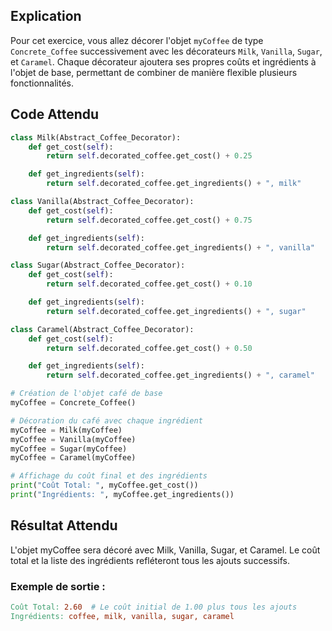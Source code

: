 ## Explication

Pour cet exercice, vous allez décorer l'objet `myCoffee` de type `Concrete_Coffee` successivement avec les décorateurs `Milk`, `Vanilla`, `Sugar`, et `Caramel`. Chaque décorateur ajoutera ses propres coûts et ingrédients à l'objet de base, permettant de combiner de manière flexible plusieurs fonctionnalités.

## Code Attendu

```python
class Milk(Abstract_Coffee_Decorator):
    def get_cost(self):
        return self.decorated_coffee.get_cost() + 0.25

    def get_ingredients(self):
        return self.decorated_coffee.get_ingredients() + ", milk"

class Vanilla(Abstract_Coffee_Decorator):
    def get_cost(self):
        return self.decorated_coffee.get_cost() + 0.75

    def get_ingredients(self):
        return self.decorated_coffee.get_ingredients() + ", vanilla"

class Sugar(Abstract_Coffee_Decorator):
    def get_cost(self):
        return self.decorated_coffee.get_cost() + 0.10

    def get_ingredients(self):
        return self.decorated_coffee.get_ingredients() + ", sugar"

class Caramel(Abstract_Coffee_Decorator):
    def get_cost(self):
        return self.decorated_coffee.get_cost() + 0.50

    def get_ingredients(self):
        return self.decorated_coffee.get_ingredients() + ", caramel"

# Création de l'objet café de base
myCoffee = Concrete_Coffee()

# Décoration du café avec chaque ingrédient
myCoffee = Milk(myCoffee)
myCoffee = Vanilla(myCoffee)
myCoffee = Sugar(myCoffee)
myCoffee = Caramel(myCoffee)

# Affichage du coût final et des ingrédients
print("Coût Total: ", myCoffee.get_cost())
print("Ingrédients: ", myCoffee.get_ingredients())
```

## Résultat Attendu

L'objet myCoffee sera décoré avec Milk, Vanilla, Sugar, et Caramel. Le coût total et la liste des ingrédients refléteront tous les ajouts successifs.

### Exemple de sortie :

```makefile
Coût Total: 2.60  # Le coût initial de 1.00 plus tous les ajouts
Ingrédients: coffee, milk, vanilla, sugar, caramel
```